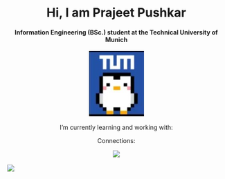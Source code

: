 <h1 align = "center"> Hi, I am Prajeet Pushkar </h1>

<h4 align = "center"> Information Engineering (BSc.) student at the Technical University of Munich </h4>

<p align="center">
  <img src="penguinTUM.jpg">
</p>

<p align = "center"> I’m currently learning and working with: </p>
 


<p align = "center"> Connections: </p>

<div id="badges">
  <a href="https://www.instagram.com/prznguin/">
    <p align="center">
    <img src="https://github.com/shikhar1020jais1/Git-Social/blob/master/Icons/Instagram.png"/>
    </p>
  </a>
</div>

<div style="display: flex; flex-direction: row;">
 <img class="img" src="https://github-readme-stats.vercel.app/api/top-langs/?username=PenguinPuff&layout=compact" />
</div>
